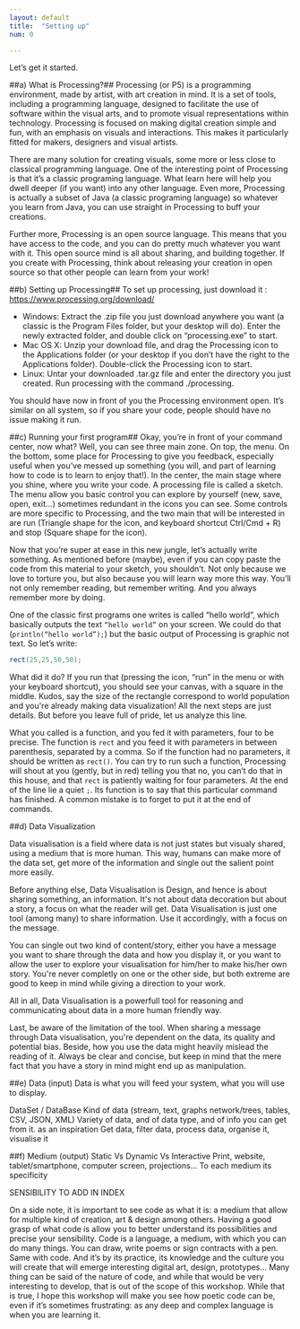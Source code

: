 ```yaml
---
layout: default
title:  "Setting up"
num: 0

---
```


Let’s get it started.

##a) What is Processing?##
Processing (or P5) is a programming environment, made by artist, with art creation in mind. It is a set of tools, including a programming language, designed to facilitate the use of software within the visual arts, and to promote visual representations within technology. Processing is focused on making digital creation simple and fun, with an emphasis on visuals and interactions. This makes it particularly fitted for makers, designers and visual artists.

There are many solution for creating visuals, some more or less close to classical programming language. One of the interesting point of Processing is that it’s a classic programing language. What learn here will help you dwell deeper (if you want) into any other language. Even more, Processing is actually a subset of Java (a classic programing language) so whatever you learn from Java, you can use straight in Processing to buff your creations.

Further more, Processing is an open source language. This means that you have access to the code, and you can do pretty much whatever you want with it. This open source mind is all about sharing, and building together. If you create with Processing, think about releasing your creation in open source so that other people can learn from your work!


##b) Setting up Processing##
To set up processing, just download it : https://www.processing.org/download/

*   Windows: Extract the .zip file you just download anywhere you want (a classic is the Program Files folder, but your desktop will do). Enter the newly extracted folder, and double click on “processing.exe” to start.
*   Mac OS X: Unzip your download file, and drag the Processing icon to the Applications folder (or your desktop if you don’t have the right to the Applications folder). Double-click the Processing icon to start.
*   Linux: Untar your downloaded .tar.gz file and enter the directory you just created. Run processing with the command ./processing.

You should have now in front of you the Processing environment open. It’s similar on all system, so if you share your code, people should have no issue making it run.


##c) Running your first program##
Okay, you’re in front of your command center, now what?
Well, you can see three main zone. On top, the menu. On the bottom, some place for Processing to give you feedback, especially useful when you’ve messed up something (you will, and part of learning how to code is to learn to enjoy that!). In the center, the main stage where you shine, where you write your code. A processing file is called a sketch.
The menu allow you basic control you can explore by yourself (new, save, open, exit…) sometimes redundant in the icons you can see. Some controls are more specific to Processing, and the two main that will be interested in are run (Triangle shape for the icon, and keyboard shortcut Ctrl/Cmd + R) and stop (Square shape for the icon).

Now that you’re super at ease in this new jungle, let’s actually write something. As mentioned before (maybe), even if you can copy paste the code from this material to your sketch, you shouldn’t. Not only because we love to torture you, but also because you will learn way more this way. You’ll not only remember reading, but remember writing. And you always remember more by doing.

One of the classic first programs one writes is called “hello world”, which basically outputs the text `“hello world”` on your screen. We could do that (`println(“hello world”);`) but the basic output of Processing is graphic not text. So let’s write:

```java
rect(25,25,50,50);    
```

What did it do? If you run that (pressing the icon, “run” in the menu or with your keyboard shortcut), you should see your canvas, with a square in the middle. Kudos, say the size of the rectangle correspond to world population and you're already making data visualization! All the next steps are just details. But before you leave full of pride, let us analyze this line.

What you called is a function, and you fed it with parameters, four to be precise. The function is `rect` and you feed it with parameters in between parenthesis, separated by a comma. So if the function had no parameters, it should be written as `rect()`. You can try to run such a function, Processing will shout at you (gently, but in red) telling you that no, you can’t do that in this house, and that `rect` is patiently waiting for four parameters. At the end of the line lie a quiet `;`. Its function is to say that this particular command has finished. A common mistake is to forget to put it at the end of commands.


##d) Data Visualization

Data visualisation is a field where data is not just states but visualy shared, using a medium that is more human. This way, humans can make more of the data set, get more of the information and single out the salient point more easily.

Before anything else, Data Visualisation is Design, and hence is about sharing something, an information. It's not about data decoration but about a story, a focus on what the reader will get. Data Visualisation is just one tool (among many) to share information. Use it accordingly, with a focus on the message.

You can single out two kind of content/story, either you have a message you want to share through the data and how you display it, or you want to allow the user to explore your visualisation for him/her to make his/her own story. You're never completly on one or the other side, but both extreme are good to keep in mind while giving a direction to your work.

All in all, Data Visualisation is a powerfull tool for reasoning and communicating about data in a more human friendly way.

Last, be aware of the limitation of the tool. When sharing a message through Data visualisation, you're dependent on the data, its quality and potential bias. Beside, how you use the data might heavily mislead the reading of it. Always be clear and concise, but keep in mind that the mere fact that you have a story in mind might end up as manipulation.


##e) Data (input)
Data is what you will feed your system, what you will use to display.

DataSet / DataBase
Kind of data (stream, text, graphs network/trees, tables, CSV, JSON, XML)
Variety of data, and of data type, and of info you can get from it. 
as an inspiration
Get data, filter data, process data, organise it, visualise it



##f) Medium (output)
Static Vs Dynamic Vs Interactive
Print, website, tablet/smartphone, computer screen, projections...
To each medium its specificity

SENSIBILITY TO ADD IN INDEX

On a side note, it is important to see code as what it is: a medium that allow for multiple kind of creation, art & design among others. Having a good grasp of what code is allow you to better understand its possibilities and precise your sensibility. Code is a language, a medium, with which you can do many things. You can draw, write poems or sign contracts with a pen. Same with code. And it’s by its practice, its knowledge and the culture you will create that will emerge interesting digital art, design, prototypes... Many thing can be said of the nature of code, and while that would be very interesting to develop, that is out of the scope of this workshop. While that is true, I hope this workshop will make you see how poetic code can be, even if it’s sometimes frustrating: as any deep and complex language is when you are learning it.

